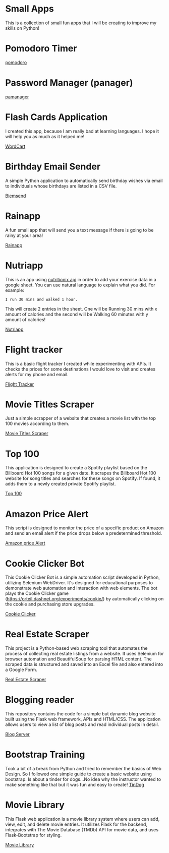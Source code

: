 <h1> Small Apps </h1>

This is a collection of small fun apps that I will be creating to improve my skills on Python!

# Pomodoro Timer 
[pomodoro](/pomodoro/Readme.md)

# Password Manager (panager)

[pamanager](/panager/Readme.md)

# Flash Cards Application 

I created this app, because I am really bad at learning languages. I hope it will help you as much as it helped me!

[WordCart](/wordcard/README.MD)

# Birthday Email Sender

A simple Python application to automatically send birthday wishes via email to individuals whose birthdays are listed in a CSV file.

[Biemsend](/birthday_app/README.MD)


# Rainapp

A fun small app that will send you a text message if there is going to be rainy at your area!

[Rainapp](/rainapp/README.MD)

# Nutriapp

This is an app using [nutritionix api](https://www.nutritionix.com/business/api) in order to add your exercise data in a google sheet. You can use natural language to explain what you did.
For example:

`I run 30 mins and walked 1 hour.`

This will create 2 entries in the sheet. One will be Running 30 mins with x amount of calories and the second will be Walking 60 minutes with y amount of calories!

[Nutriapp](/nutriapp/README.MD)

# Flight tracker

This is a basic flight tracker I created while experimenting with APIs. It checks the prices for some destinations I would love to visit and creates alerts for my phone and email.

[Flight Tracker](/flight_tracker/readme.md)

# Movie Titles Scraper

Just a simple scrapper of a website that creates a movie list with the top 100 movies according to them.

[Movie Titles Scraper](/movies_scrapper/readme.md)

# Top 100

This application is designed to create a Spotify playlist based on the Billboard Hot 100 songs for a given date. It scrapes the Billboard Hot 100 website for song titles and searches for these songs on Spotify. If found, it adds them to a newly created private Spotify playlist.

[Top 100](/spotify_top_100/top_100.py)


# Amazon Price Alert

This script is designed to monitor the price of a specific product on Amazon and send an email alert if the price drops below a predetermined threshold.

[Amazon price Alert](/price_checker/readme.md)

# Cookie Clicker Bot

This Cookie Clicker Bot is a simple automation script developed in Python, utilizing Selenium WebDriver. It's designed for educational purposes to demonstrate web automation and interaction with web elements. The bot plays the Cookie Clicker game (https://orteil.dashnet.org/experiments/cookie/) by automatically clicking on the cookie and purchasing store upgrades.

[Cookie Clicker](/cookie_clicker/readme.md)


# Real Estate Scraper

This project is a Python-based web scraping tool that automates the process of collecting real estate listings from a website. It uses Selenium for browser automation and BeautifulSoup for parsing HTML content. The scraped data is structured and saved into an Excel file and also entered into a Google Form.

[Real Estate Scraper](/Real_Estate_scraper/readme.md)

# Blogging reader

This repository contains the code for a simple but dynamic blog website built using the Flask web framework, APIs and HTML/CSS. The application allows users to view a list of blog posts and read individual posts in detail.

[Blog Server](/bloging/readme.md)

# Bootstrap Training

Took a bit of a break from Python and tried to remember the basics of Web Design. So I followed one simple guide to create a basic website using bootstrap. Is about a tinder for dogs...No idea why the instructor wanted to make something like that but it was fun and easy to create!
[TinDog](/Bootstrap%20training/tinDog/index.html)

# Movie Library
This Flask web application is a movie library system where users can add, view, edit, and delete movie entries. 
It utilizes Flask for the backend, integrates with The Movie Database (TMDb) API for movie data, and uses Flask-Bootstrap for styling.

[Movie Library](/movie_library/readme.md)


